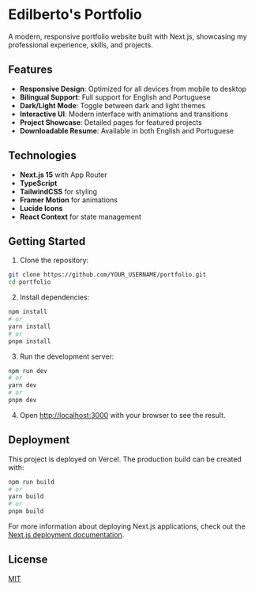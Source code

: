 # Edilberto's Portfolio

A modern, responsive portfolio website built with Next.js, showcasing my professional experience, skills, and projects.

## Features

- **Responsive Design**: Optimized for all devices from mobile to desktop
- **Bilingual Support**: Full support for English and Portuguese
- **Dark/Light Mode**: Toggle between dark and light themes
- **Interactive UI**: Modern interface with animations and transitions
- **Project Showcase**: Detailed pages for featured projects
- **Downloadable Resume**: Available in both English and Portuguese

## Technologies

- **Next.js 15** with App Router
- **TypeScript**
- **TailwindCSS** for styling
- **Framer Motion** for animations
- **Lucide Icons**
- **React Context** for state management

## Getting Started

1. Clone the repository:

```bash
git clone https://github.com/YOUR_USERNAME/portfolio.git
cd portfolio
```

2. Install dependencies:

```bash
npm install
# or
yarn install
# or
pnpm install
```

3. Run the development server:

```bash
npm run dev
# or
yarn dev
# or
pnpm dev
```

4. Open [http://localhost:3000](http://localhost:3000) with your browser to see the result.

## Deployment

This project is deployed on Vercel. The production build can be created with:

```bash
npm run build
# or
yarn build
# or
pnpm build
```

For more information about deploying Next.js applications, check out the [Next.js deployment documentation](https://nextjs.org/docs/app/building-your-application/deploying).

## License

[MIT](https://choosealicense.com/licenses/mit/)
